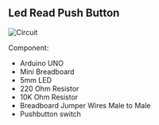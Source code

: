 ## Led Read Push Button
![Circuit](https://drive.google.com/uc?export=view&id=14-Pi31iqbKRuSF3MH5gQvHIyhkdnP5sh)

Component:
 - Arduino UNO
 - Mini Breadboard
 - 5mm LED
 - 220 Ohm Resistor
 - 10K Ohm Resistor
 - Breadboard Jumper Wires Male to Male
 - Pushbutton switch